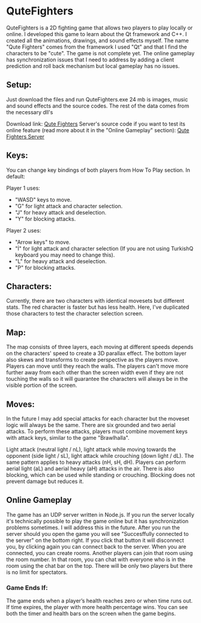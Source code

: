 # QuteFighters
QuteFighters is a 2D fighting game that allows two players to play locally or online. I developed this game to learn about the Qt framework and C++. I created all the animations, drawings, and sound effects myself. The name "Qute Fighters" comes from the framework I used "Qt" and that I find the characters to be "cute". The game is not complete yet. The online gameplay has synchronization issues that I need to address by adding a client prediction and roll back mechanism but local gameplay has no issues.

## Setup:
Just download the files and run QuteFighters.exe
24 mb is images, music and sound effects and the source codes. The rest of the data comes from the necessary dll's

Download link: <a href="https://drive.google.com/file/d/1TYhBjXqaT_-u1Oeqp4WTBkDnwoTlsGq6/view?usp=sharing">Qute Fighters</a>
Server's source code if you want to test its online feature (read more about it in the "Online Gameplay" section): <a href="https://github.com/ugurozdemir97/Qute-Fighters-Server">Qute Fighters Server</a> 

## Keys:
You can change key bindings of both players from How To Play section. In default:

Player 1 uses:
<ul>
  <li>"WASD" keys to move.</li>
  <li>"G" for light attack and character selection.</li>
  <li>"J" for heavy attack and deselection.</li>
  <li>"Y" for blocking attacks.</li>
</ul>  
  
Player 2 uses:
<ul>
  <li>"Arrow keys" to move.</li>
  <li>"İ" for light attack and character selection (If you are not using TurkishQ keyboard you may need to change this).</li>
  <li>"L" for heavy attack and deselection.</li>
  <li>"P" for blocking attacks.</li>
</ul>  
  
## Characters:
Currently, there are two characters with identical movesets but different stats. The red character is faster but has less health. Here, I've duplicated those characters to test the character selection screen.

## Map:
The map consists of three layers, each moving at different speeds depends on the characters' speed to create a 3D parallax effect. The bottom layer also skews and transforms to create perspective as the players move. Players can move until they reach the walls. The players can't move more further away from each other than the screen width even if they are not touching the walls so it will guarantee the characters will always be in the visible portion of the screen.

## Moves:
In the future I may add special attacks for each character but the moveset logic will always be the same. There are six grounded and two aerial attacks. To perform these attacks, players must combine movement keys with attack keys, similar to the game "Brawlhalla".

Light attack (neutral light / nL), light attack while moving towards the opponent (side light / sL), light attack while crouching (down light / dL).
The same pattern applies to heavy attacks (nH, sH, dH).
Players can perform aerial light (aL) and aerial heavy (aH) attacks in the air.
There is also blocking, which can be used while standing or crouching. Blocking does not prevent damage but reduces it.

## Online Gameplay
The game has an UDP server written in Node.js. If you run the server locally it's technically possible to play the game online but it has synchronization problems sometimes. I will address this in the future.
After you run the server should you open the game you will see "Succesffully connected to the server" on the bottom right. If you click that button it will disconnect you, by clicking again you can connect back to the server. When you are connected, you can create rooms. Another players can join that room using the room number. In that room, you can chat with everyone who is in the room using the chat bar on the top. There will be only two players but there is no limit for spectators.

### Game Ends If:
The game ends when a player’s health reaches zero or when time runs out. If time expires, the player with more health percentage wins. You can see both the timer and health bars on the screen when the game begins.
